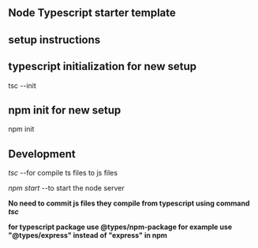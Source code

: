 ## Node Typescript starter template

## setup instructions

## typescript initialization for new setup
tsc --init 

## npm init for new setup
npm init

## Development
*tsc* --for compile ts files to js files

*npm start* --to start the node server

<b>No need to commit js files they compile from typescript using command *tsc*</b>

<b>for typescript package use @types/npm-package for example use "@types/express" instead of "express" in npm</b>
